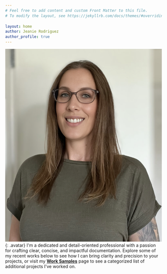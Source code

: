 ```yaml
---
# Feel free to add content and custom Front Matter to this file.
# To modify the layout, see https://jekyllrb.com/docs/themes/#overriding-theme-defaults

layout: home
author: Jeanie Rodriguez
author_profile: true
---
```

![jeanie rodriguez](/assets/css/images/jeanie.png){: .avatar}
I'm a dedicated and detail-oriented professional with a passion for crafting clear, concise, and impactful documentation. Explore some of my recent works below to see how I can bring clarity and precision to your projects, or visit my **[Work Samples](/worksamples)** page to see a categorized list of additional projects I've worked on.


